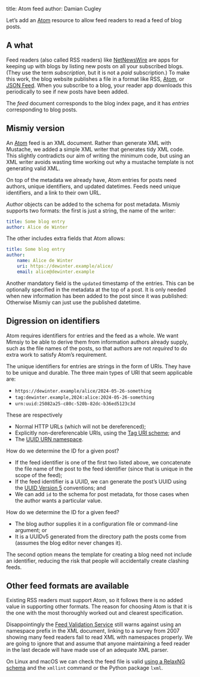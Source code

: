 title: Atom feed
author: Damian Cugley

Let’s add an [Atom] resource to allow feed readers to read a feed of blog posts.

## A what

Feed readers (also called RSS readers) like [NetNewsWire] are apps for keeping up with blogs
by listing new posts on all your subscribed blogs.
(They use the term _subscription_, but it is not a _paid_ subscription.)
To make this work, the
blog website publishes a file
in a format like RSS, [Atom], or [JSON Feed]. When you subscribe to a blog,
your reader app downloads this periodically to see if new posts have been added.

The _feed_ document corresponds to the blog index page, and it has _entries_
corresponding to blog posts.

## Mismiy version

An [Atom] feed is an XML document. Rather than generate XML with Mustache,
we added a simple XML writer that generates tidy XML code. This slightly contradicts
our aim of writing the minimum code, but using an XML writer avoids wasting
time working out why a mustache template is not generating valid XML.

On top of the metadata we already have,
Atom entries for posts need authors, unique identifiers, and updated datetimes.
Feeds need unique identifiers, and a link to their own URL.

_Author_ objects can be added to the schema for post metadata. Mismiy supports
two formats: the first is just a string, the name of the writer:

```yaml
title: Some blog entry
author: Alice de Winter
```

The other includes extra fields that Atom allows:

```yaml
title: Some blog entry
author:
    name: Alice de Winter
    uri: https://dewinter.example/alice/
    email: alice@dewinter.example
```

Another mandatory field is the `updated` timestamp of the entries. This can be
optionally
specified in the metadata at the top of a post. It is only needed when new
information has been added to the post since it was published: Otherwise
Mismiy can just use the published datetime.


## Digression on identifiers

Atom requires identifiers for entries and the feed as a whole. We want Mimsiy
to be able to derive them from information authors already supply, such as the file
names of the posts, so that authors are not
_required_ to do extra work to satisfy Atom’s requirement.

The unique identifiers for entries are strings in the form of URIs.
They have to be unique and durable. The three
main types of URI that seem applicable are:

- `https://dewinter.example/alice/2024-05-26-something`
- `tag:dewinter.example,2024:alice:2024-05-26-something`
- `urn:uuid:25082a25-c80c-520b-82dc-b36ed5123c3d`

These are respectively
- Normal HTTP URLs (which will not be dereferenced);
- Explicitly non-dereferencable URIs, using the [Tag URI scheme]; and
- The [UUID URN namespace].

How do we determine the ID for a given post?
- If the feed identifier is one of the first two listed above, we concatenate
  the file name of the post to the feed identifier
  (since that is unique in the scope of the feed);
- If the feed identifier is a UUID, we can generate the post’s UUID using
  the [UUID Version 5] conventions; and
- We can add `id` to the schema for post metadata, for those cases when the
  author wants a particular value.

How do we determine the ID for a given feed?
- The blog author supplies it in a configuration file or command-line argument; or
- It is a UUIDv5 generated from the directory path the posts come from (assumes
  the blog editor never changes it).

The second option means the template for creating a blog need not include
an identifier, reducing the risk that people will accidentally create clashing feeds.

## Other feed formats are available

Existing RSS readers must support Atom, so it follows there is no added
value in supporting other formats. The reason for choosing Atom is that it
is the one with the most thoroughly worked out and clearest specification.

Disappointingly the [Feed Validation Service] still warns
against using an namespace prefix in the XML document, linking to a survey
from 2007 showing many feed readers fail to read XML with namespaces properly.
We are going to ignore that and assume that anyone maintaining a feed reader
in the last decade will have made use of an adequate XML parser.

On Linux and macOS we can check the feed file is valid [using a RelaxNG schema][1]
and the `xmllint` command or the Python package `lxml`.


[Atom]: https://datatracker.ietf.org/doc/html/rfc4287
[JSON Feed]: https://www.jsonfeed.org
[NetNewsWire]: https://netnewswire.com
[Tag URI scheme]: https://datatracker.ietf.org/doc/html/rfc4151
[UUID URN Namespace]: https://datatracker.ietf.org/doc/html/rfc9562
[UUID Version 5]: https://datatracker.ietf.org/doc/html/rfc9562#name-uuid-version-5
[Feed Validation Service]: https://validator.w3.org/feed/
[1]: https://cweiske.de/tagebuch/atom-validation.htm
